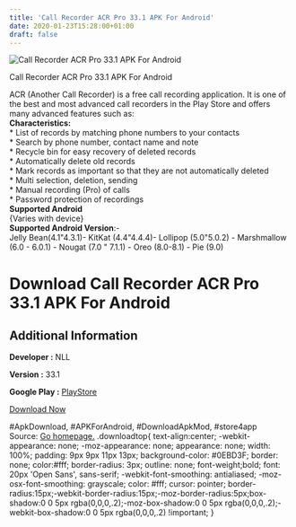 ```yaml
---
title: 'Call Recorder ACR Pro 33.1 APK For Android'
date: 2020-01-23T15:28:00+01:00
draft: false
---
```


![Call Recorder ACR Pro 33.1 APK For Android](https://i0.wp.com/apkhome.net/wp-content/uploads/2020/01/Call-Recorder-ACR-Pro-33.1.png "Call Recorder ACR Pro 33.1 APK For Android")

  

Call Recorder ACR Pro 33.1 APK For Android

ACR (Another Call Recorder) is a free call recording application. It is one of the best and most advanced call recorders in the Play Store and offers many advanced features such as:  
**Characteristics:**  
\* List of records by matching phone numbers to your contacts  
\* Search by phone number, contact name and note  
\* Recycle bin for easy recovery of deleted records  
\* Automatically delete old records  
\* Mark records as important so that they are not automatically deleted  
\* Multi selection, deletion, sending  
\* Manual recording (Pro) of calls  
\* Password protection of recordings  
**Supported Android**  
{Varies with device}  
**Supported Android Version**:-  
Jelly Bean(4.1"4.3.1)- KitKat (4.4"4.4.4)- Lollipop (5.0"5.0.2) - Marshmallow (6.0 - 6.0.1) - Nougat (7.0 " 7.1.1) - Oreo (8.0-8.1) - Pie (9.0)

Download Call Recorder ACR Pro 33.1 APK For Android
===================================================

Additional Information
----------------------

**Developer :** NLL

**Version :** 33.1

**Google Play :** [PlayStore](https://play.google.com/store/apps/details?id=com.nll.acr)

  

[Download Now](https://store4app.co/post/call-recorder-acr-pro-33-1-apk-for-android_1579783012)

  
#ApkDownload, #APKForAndroid, #DownloadApkMod, #store4app  
Source: [Go homepage.](https://store4app.co/post/call-recorder-acr-pro-33-1-apk-for-android_1579783012) .downloadtop{ text-align:center; -webkit-appearance: none; -moz-appearance: none; appearance: none; width: 100%; padding: 9px 9px 11px 13px; background-color: #0EBD3F; border: none; color:#fff; border-radius: 3px; outline: none; font-weight;bold; font: 20px 'Open Sans', sans-serif; -webkit-font-smoothing: antialiased; -moz-osx-font-smoothing: grayscale; color: #fff; cursor: pointer; border-radius:15px;-webkit-border-radius:15px;-moz-border-radius:5px;box-shadow:0 0 5px rgba(0,0,0,.2);-moz-box-shadow:0 0 5px rgba(0,0,0,.2);-webkit-box-shadow:0 0 5px rgba(0,0,0,.2) !important; }